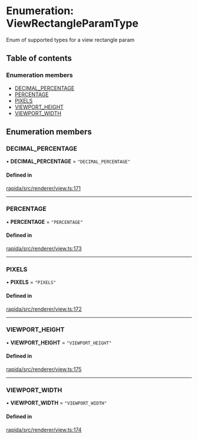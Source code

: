 # Enumeration: ViewRectangleParamType

Enum of supported types for a view rectangle param

## Table of contents

### Enumeration members

- [DECIMAL\_PERCENTAGE](ViewRectangleParamType.md#decimal_percentage)
- [PERCENTAGE](ViewRectangleParamType.md#percentage)
- [PIXELS](ViewRectangleParamType.md#pixels)
- [VIEWPORT\_HEIGHT](ViewRectangleParamType.md#viewport_height)
- [VIEWPORT\_WIDTH](ViewRectangleParamType.md#viewport_width)

## Enumeration members

### DECIMAL\_PERCENTAGE

• **DECIMAL\_PERCENTAGE** = `"DECIMAL_PERCENTAGE"`

#### Defined in

[rapida/src/renderer/view.ts:171](https://gitlab.com/rapidajs/rapida/-/blob/6cbf5c3/packages/rapida/src/renderer/view.ts#L171)

___

### PERCENTAGE

• **PERCENTAGE** = `"PERCENTAGE"`

#### Defined in

[rapida/src/renderer/view.ts:173](https://gitlab.com/rapidajs/rapida/-/blob/6cbf5c3/packages/rapida/src/renderer/view.ts#L173)

___

### PIXELS

• **PIXELS** = `"PIXELS"`

#### Defined in

[rapida/src/renderer/view.ts:172](https://gitlab.com/rapidajs/rapida/-/blob/6cbf5c3/packages/rapida/src/renderer/view.ts#L172)

___

### VIEWPORT\_HEIGHT

• **VIEWPORT\_HEIGHT** = `"VIEWPORT_HEIGHT"`

#### Defined in

[rapida/src/renderer/view.ts:175](https://gitlab.com/rapidajs/rapida/-/blob/6cbf5c3/packages/rapida/src/renderer/view.ts#L175)

___

### VIEWPORT\_WIDTH

• **VIEWPORT\_WIDTH** = `"VIEWPORT_WIDTH"`

#### Defined in

[rapida/src/renderer/view.ts:174](https://gitlab.com/rapidajs/rapida/-/blob/6cbf5c3/packages/rapida/src/renderer/view.ts#L174)
